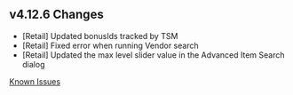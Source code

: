 ## v4.12.6 Changes

* [Retail] Updated bonusIds tracked by TSM
* [Retail] Fixed error when running Vendor search
* [Retail] Updated the max level slider value in the Advanced Item Search dialog

[Known Issues](https://support.tradeskillmaster.com/en_US/known_issues)
